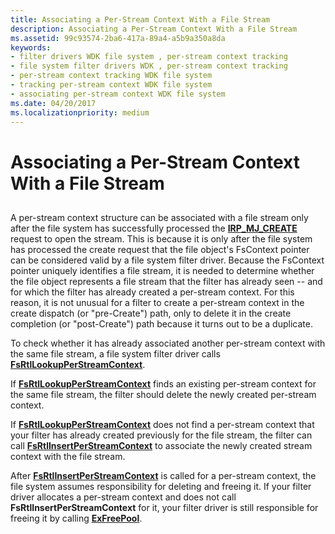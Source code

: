 ```yaml
---
title: Associating a Per-Stream Context With a File Stream
description: Associating a Per-Stream Context With a File Stream
ms.assetid: 99c93574-2ba6-417a-89a4-a5b9a350a8da
keywords:
- filter drivers WDK file system , per-stream context tracking
- file system filter drivers WDK , per-stream context tracking
- per-stream context tracking WDK file system
- tracking per-stream context WDK file system
- associating per-stream context WDK file system
ms.date: 04/20/2017
ms.localizationpriority: medium
---
```


# Associating a Per-Stream Context With a File Stream


## <span id="ddk_associating_a_per_stream_context_with_a_file_stream_if"></span><span id="DDK_ASSOCIATING_A_PER_STREAM_CONTEXT_WITH_A_FILE_STREAM_IF"></span>


A per-stream context structure can be associated with a file stream only after the file system has successfully processed the [**IRP\_MJ\_CREATE**](https://msdn.microsoft.com/library/windows/hardware/ff548630) request to open the stream. This is because it is only after the file system has processed the create request that the file object's FsContext pointer can be considered valid by a file system filter driver. Because the FsContext pointer uniquely identifies a file stream, it is needed to determine whether the file object represents a file stream that the filter has already seen -- and for which the filter has already created a per-stream context. For this reason, it is not unusual for a filter to create a per-stream context in the create dispatch (or "pre-Create") path, only to delete it in the create completion (or "post-Create") path because it turns out to be a duplicate.

To check whether it has already associated another per-stream context with the same file stream, a file system filter driver calls [**FsRtlLookupPerStreamContext**](https://msdn.microsoft.com/library/windows/hardware/ff546945).

If [**FsRtlLookupPerStreamContext**](https://msdn.microsoft.com/library/windows/hardware/ff546945) finds an existing per-stream context for the same file stream, the filter should delete the newly created per-stream context.

If [**FsRtlLookupPerStreamContext**](https://msdn.microsoft.com/library/windows/hardware/ff546945) does not find a per-stream context that your filter has already created previously for the file stream, the filter can call [**FsRtlInsertPerStreamContext**](https://msdn.microsoft.com/library/windows/hardware/ff546194) to associate the newly created stream context with the file stream.

After [**FsRtlInsertPerStreamContext**](https://msdn.microsoft.com/library/windows/hardware/ff546194) is called for a per-stream context, the file system assumes responsibility for deleting and freeing it. If your filter driver allocates a per-stream context and does not call **FsRtlInsertPerStreamContext** for it, your filter driver is still responsible for freeing it by calling [**ExFreePool**](https://msdn.microsoft.com/library/windows/hardware/ff544590).

 

 




